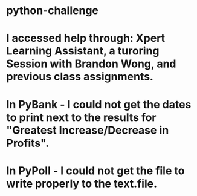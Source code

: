 # python-challenge
#  I accessed help through: Xpert Learning Assistant, a turoring Session with Brandon Wong, and previous class assignments.
# In PyBank - I could not get the dates to print next to the results for "Greatest Increase/Decrease in Profits".
# In PyPoll - I could not get the file to write properly to the text.file.